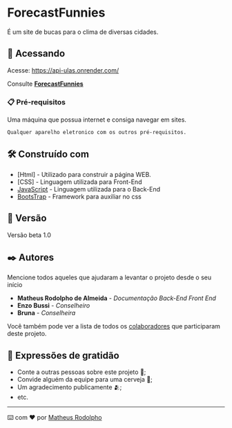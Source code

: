 # ForecastFunnies

É um site de bucas para o clima de diversas cidades.

## 🚀 Acessando

Acesse: https://api-ulas.onrender.com/

Consulte **[ForecastFunnies](#-https://api-ulas.onrender.com/)**

### 📋 Pré-requisitos

Uma máquina que possua internet e consiga navegar em sites.

```
Qualquer aparelho eletronico com os outros pré-requisitos.
```

## 🛠️ Construído com

* [Html] - Utilizado para construir a página WEB.
* [CSS] - Linguagem utilizada para Front-End
* [JavaScript](https://www.javascript.com/) - Linguagem utilizada para o Back-End
* [BootsTrap](https://getbootstrap.com/) - Framework para auxiliar no css

## 📌 Versão

Versão beta 1.0

## ✒️ Autores

Mencione todos aqueles que ajudaram a levantar o projeto desde o seu início

* **Matheus Rodolpho de Almeida** - *Documentação* *Back-End* *Front End*
* **Enzo Bussi** - *Conselheiro*
* **Bruna** - *Conselheira*

Você também pode ver a lista de todos os [colaboradores](https://github.com/usuario/projeto/colaboradores) que participaram deste projeto.

## 🎁 Expressões de gratidão

* Conte a outras pessoas sobre este projeto 📢;
* Convide alguém da equipe para uma cerveja 🍺;
* Um agradecimento publicamente 🫂;
* etc.


---
⌨️ com ❤️ por [Matheus Rodolpho](https://github.com/MatheusRph) 